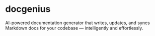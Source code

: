 # docgenius
AI-powered documentation generator that writes, updates, and syncs Markdown docs for your codebase — intelligently and effortlessly.
